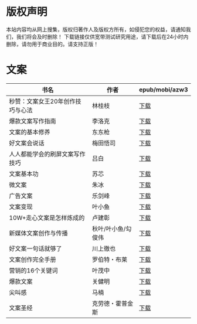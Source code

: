 # 版权声明

本站内容均从网上搜集，版权归著作人及版权方所有，如侵犯您的权益，请通知我们，我们将会及时删除！ 下载链接仅供宽带测试研究用途，请下载后在24小时内删除，请勿用于商业目的。请支持正版！

# 文案

| 书名 | 作者 | epub/mobi/azw3 |
| --- | --- | --- |
| 秒赞：文案女王20年创作技巧与心法 | 林桂枝 | [下载](https://url89.ctfile.com/f/31084289-1375512604-d11a42?p=8866) |
| 爆款文案写作指南 | 李洛克 | [下载](https://url89.ctfile.com/f/31084289-1357000411-b40ddd?p=8866) |
| 文案的基本修养 | 东东枪 | [下载](https://url89.ctfile.com/f/31084289-1356994918-cff19c?p=8866) |
| 好文案会说话 | 梅田悟司 | [下载](https://url89.ctfile.com/f/31084289-1356994906-f67e3a?p=8866) |
| 人人都能学会的刷屏文案写作技巧 | 吕白 | [下载](https://url89.ctfile.com/f/31084289-1356990883-6f9bde?p=8866) |
| 文案基本功 | 苏芯 | [下载](https://url89.ctfile.com/f/31084289-1356987490-037286?p=8866) |
| 微文案 | 朱冰 | [下载](https://url89.ctfile.com/f/31084289-1356986815-4423d3?p=8866) |
| 广告文案 | 乐剑峰 | [下载](https://url89.ctfile.com/f/31084289-1357035010-6298e9?p=8866) |
| 文案变现 | 叶小鱼 | [下载](https://url89.ctfile.com/f/31084289-1357030300-907adf?p=8866) |
| 10W+走心文案是怎样炼成的 | 卢建彰 | [下载](https://url89.ctfile.com/f/31084289-1357029916-76a0fe?p=8866) |
| 新媒体文案创作与传播 | 秋叶/叶小鱼/勾俊伟 | [下载](https://url89.ctfile.com/f/31084289-1357025605-183333?p=8866) |
| 好文案一句话就够了 | 川上徹也 | [下载](https://url89.ctfile.com/f/31084289-1357023655-f7c19e?p=8866) |
| 文案创作完全手册 | 罗伯特・布莱 | [下载](https://url89.ctfile.com/f/31084289-1357020019-128e2e?p=8866) |
| 营销的16个关键词 | 叶茂中 | [下载](https://url89.ctfile.com/f/31084289-1357019953-21d24e?p=8866) |
| 爆款文案 | 关健明 | [下载](https://url89.ctfile.com/f/31084289-1357017604-0d7b9e?p=8866) |
| 尖叫感 | 马楠 | [下载](https://url89.ctfile.com/f/31084289-1357015198-8fc0f5?p=8866) |
| 文案圣经 | 克劳德・霍普金斯 | [下载](https://url89.ctfile.com/f/31084289-1357010962-7eb382?p=8866) |
